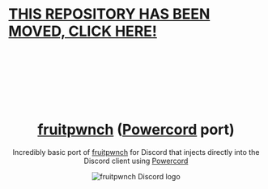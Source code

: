 # [THIS REPOSITORY HAS BEEN MOVED, CLICK HERE!](https://github.com/smolyoshino/pc-fruitpwnch) 

<br/><br/><br/><br/><br/><br/>

<div align="center">
  <h1><a href="https://github.com/smolyoshino/fruitpwnch">fruitpwnch</a> (<a href="https://powercord.dev">Powercord</a> port)</h1>
  <p>Incredibly basic port of <a href="https://github.com/smolyoshino/fruitpwnch">fruitpwnch</a> for Discord that injects directly into the Discord client using <a href="https://powercord.dev">Powercord</a></p>
  <img src="https://github.com/smolyoshino/fruitpwnch-master/blob/master/pc-fruitpwnch/logo-cord.png?raw=true" alt="fruitpwnch Discord logo" />
</div>
